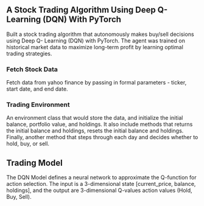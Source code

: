 ## A Stock Trading Algorithm Using Deep Q-Learning (DQN) With PyTorch

Built a stock trading algorithm that autonomously makes buy/sell decisions using Deep Q-
Learning (DQN) with PyTorch. The agent was trained on historical market data to maximize
long-term profit by learning optimal trading strategies.


### Fetch Stock Data ###

Fetch data from yahoo finance by passing in formal parameters - ticker, start date, and end date.


### Trading Environment ###

An environment class that would store the data, and initialize the initial balance, portfolio value, and holdings. It also include methods that returns the initial balance and holdings, resets the initial balance and holdings. Finally, another method that steps through each day and decides whether to hold, buy, or sell.


## Trading Model 

The DQN Model defines a neural network to approximate the Q-function for action selection. The input is a 3-dimensional state [current_price, balance, holdings], and the output are 3-dimensional Q-values action values (Hold, Buy, Sell).
